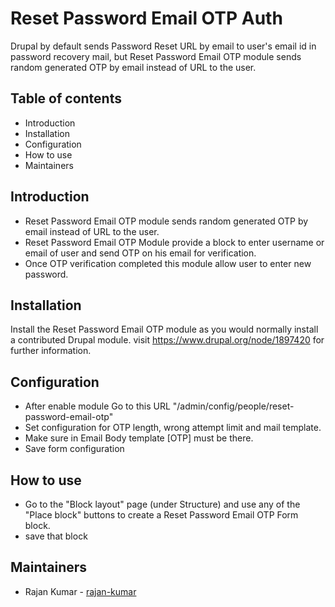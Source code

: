 # Reset Password Email OTP Auth

Drupal by default sends Password Reset URL by email to user's email id in password recovery mail, but Reset Password Email OTP module sends random generated OTP by email instead of URL to the user.


## Table of contents

- Introduction
- Installation
- Configuration
- How to use
- Maintainers


## Introduction

- Reset Password Email OTP module sends random generated OTP by email instead
  of URL to the user.
- Reset Password Email OTP Module provide a block to enter username or email
  of user and send OTP on his email for verification.
- Once OTP verification completed this module allow user to enter new password.


## Installation

Install the Reset Password Email OTP module as you would normally install a
contributed Drupal module. visit https://www.drupal.org/node/1897420 for
further information.


## Configuration

- After enable module Go to this URL "/admin/config/people/reset-password-email-otp"
- Set configuration for OTP length, wrong attempt limit and mail template.
- Make sure in Email Body template [OTP] must be there.
- Save form configuration


## How to use

- Go to the "Block layout" page (under Structure) and use any of the
  "Place block" buttons to create a Reset Password Email OTP Form block.
- save that block


## Maintainers

- Rajan Kumar - [rajan-kumar](https://www.drupal.org/u/rajan-kumar)
